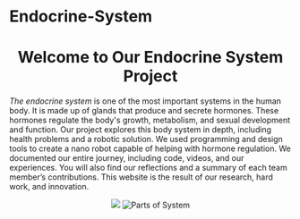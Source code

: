 # Endocrine-System
<!DOCTYPE html>

<div class="content">
  <h1><center>Welcome to Our Endocrine System Project</center></h1>
  <p><em>The endocrine system</em> is one of the most important systems in the human body. It is made up of glands that produce and secrete hormones. These hormones regulate the body's growth, metabolism, and sexual development and function. Our project explores this body system in depth, including health problems and a robotic solution. We used programming and design tools to create a nano robot capable of helping with hormone regulation. We documented our entire journey, including code, videos, and our experiences. You will also find our reflections and a summary of each team member’s contributions. This website is the result of our research, hard work, and innovation.</p>
  <center>
    <img src="https://fact-news.com.ua/wp-content/uploads/8888774.jpg">
    <img src="https://vetnurse.com.au/wp-content/uploads/2024/11/Woo-The-Endocrine-System.jpg" alt="Parts of System">
  </center>
</div>

</body>
</html>
